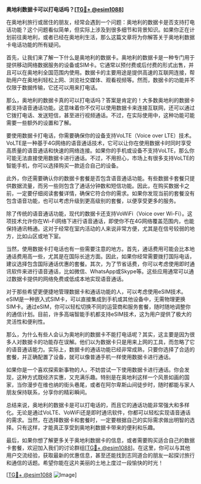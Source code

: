 **奥地利数据卡可以打电话吗？[[TG💪+ @esim1088](https://t.me/s/esim1088)]**

在奥地利旅行或居住的朋友，经常会遇到一个问题：奥地利的数据卡是否支持打电话功能？这个问题看似简单，但实际上涉及到很多细节和背景知识。如果你正在计划前往奥地利，或者已经在奥地利生活，那么这篇文章将为你解答关于奥地利数据卡电话功能的所有疑问。

首先，让我们来了解一下什么是奥地利的数据卡。奥地利的数据卡是一种专门用于提供移动网络数据服务的设备或SIM卡。它通常以预付费或后付费的形式出售，并且可以在奥地利全国范围内使用。数据卡的主要用途是提供高速的互联网连接，帮助用户在奥地利轻松上网、浏览社交媒体、观看视频等。然而，数据卡的功能并不仅限于数据传输，它还可以用来打电话。

那么，奥地利的数据卡真的可以打电话吗？答案是肯定的！大多数奥地利的数据卡都支持语音通话功能。这意味着你不仅可以使用数据卡来连接互联网，还可以通过它拨打电话、发送短信，甚至进行视频通话。不过，在实际使用中，这种功能可能需要一些额外的设置和了解。

要使用数据卡打电话，你需要确保你的设备支持VoLTE（Voice over LTE）技术。VoLTE是一种基于4G网络的语音通话技术，它可以让你在使用数据卡时同时享受高质量的语音通话和快速的网络连接。如果你的手机或设备不支持VoLTE，那么你可能无法直接使用数据卡进行通话。不过，不用担心，市场上有很多支持VoLTE的智能手机，你可以选择购买一款适合自己的设备。

此外，你还需要确认你的数据卡套餐是否包含语音通话功能。有些数据卡套餐只提供数据流量，而另一些则包含了通话分钟数和短信功能。因此，在购买数据卡之前，一定要仔细阅读套餐详情，确保它符合你的需求。如果你发现当前的套餐没有包含语音功能，也可以考虑升级到更高级别的套餐，以便享受更多的服务。

除了传统的语音通话功能，现代的数据卡还支持VoWiFi（Voice over Wi-Fi）。这项技术允许你在Wi-Fi网络下进行语音通话，即使你不在4G网络覆盖范围内，也能保持通讯畅通。这对于经常在室内活动的人来说非常方便，尤其是在信号较弱的地方，比如山区或地下室。

当然，使用数据卡打电话也有一些需要注意的地方。首先，通话费用可能会比本地通话费用高一些，尤其是在国际长途方面。因此，如果你经常需要拨打国际电话，建议选择包含国际通话优惠的套餐。其次，为了节省话费，你可以考虑使用即时通讯软件来进行语音通话，比如微信、WhatsApp或Skype等。这些应用通常可以通过数据卡提供的网络免费或低成本地实现语音通话。

对于那些希望更便捷地管理数据卡和通话功能的人，可以考虑使用eSIM技术。eSIM是一种嵌入式SIM卡，可以直接集成到手机或其他设备中，无需物理更换SIM卡。通过eSIM，你可以轻松切换不同的运营商和服务套餐，随时随地调整你的通信计划。目前，许多高端智能手机都支持eSIM技术，这为用户提供了极大的灵活性和便利性。

那么，为什么有些人会认为奥地利的数据卡不能打电话呢？其实，这主要是因为很多人对数据卡的功能存在误解。他们以为数据卡只是用来上网的工具，而忽略了它的语音通话能力。实际上，数据卡的通话功能已经非常成熟，只要你选择了合适的套餐，并正确配置了设备，就可以像普通手机一样使用数据卡进行通话。

如果你是一个喜欢探索新事物的人，不妨尝试一下使用数据卡进行通话。你会发现，这种方式既经济实惠，又充满乐趣。特别是在奥地利这样一个风景如画的国家，当你漫步在维也纳的街头巷尾，或者在阿尔卑斯山间徒步时，随时都能与家人朋友保持联系，分享你的精彩瞬间。

总结来说，奥地利的数据卡是可以打电话的，而且它的通话功能非常强大和多样化。无论是通过VoLTE、VoWiFi还是即时通讯软件，你都可以轻松实现语音通话的需求。当然，在选择数据卡和套餐时，一定要根据自己的实际需求做出明智的选择。只有这样，才能真正享受到奥地利数据卡带来的便利和乐趣。

最后，如果你想了解更多关于奥地利数据卡的信息，或者需要购买适合自己的数据卡套餐，欢迎加入我们的讨论群组[[TG💪+ @esim1088](https://t.me/s/esim1088)]。在这里，你可以与其他用户交流经验，获取最新的优惠信息，甚至还能找到志同道合的朋友一起探讨旅行和通信的话题。希望你能在这片美丽的土地上度过一段愉快的时光！

[[TG💪+ @esim1088](https://t.me/s/esim1088) ![Image](https://i.postimg.cc/4NQfJmqS/Snipaste-2025-05-13-00-14-12.png)]